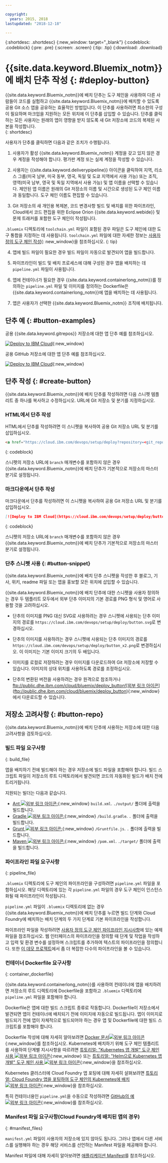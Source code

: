 ```yaml
---

copyright:
  years: 2015, 2018
lastupdated: "2018-12-18"

---
```


{:shortdesc: .shortdesc}
{:new_window: target="_blank"}
{:codeblock: .codeblock}
{:pre: .pre}
{:screen: .screen}
{:tip: .tip}
{:download: .download}


# {{site.data.keyword.Bluemix_notm}}에 배치 단추 작성 {: #deploy-button}

{{site.data.keyword.Bluemix_notm}}에 배치 단추는 도구 체인을 사용하여 다른 사람들이 코드를 실험하고 {{site.data.keyword.Bluemix_notm}}에 배치할 수 있도록 공용 Git 소스 앱을 공유하는 효율적인 방법입니다. 이 단추를 사용하려면 최소한의 구성이 필요하며 마크업을 지원하는 모든 위치에 이 단추를 삽입할 수 있습니다. 단추를 클릭하는 모든 사용자는 원래의 앱이 영향을 받지 않도록 새 Git 저장소에 코드의 복제된 사본을 작성합니다.  
{: shortdesc}

사용자가 단추를 클릭하면 다음과 같은 조치가 수행됩니다.

1. 사용자가 활성 {{site.data.keyword.Bluemix_notm}} 계정을 갖고 있지 않은 경우 계정을 작성해야 합니다. 평가판 계정 또는 실제 계정을 작성할 수 있습니다.

2. 사용자는 {{site.data.keyword.deliverypipeline}} 아이콘을 클릭하여 지역, 리소스 그룹(미국 남부, 미국 동부, 영국, 독일 및 도쿄 지역에서 사용 가능) 또는 조직, 영역(미국 남부, 영국 및 독일 지역에서 사용 가능) 및 앱 이름을 선택할 수 있습니다. 제안된 앱 이름은 원래의 Git 저장소의 이름 및 시간으로 생성된 도구 체인 이름과 동일합니다. 도구 체인 이름도 편집할 수 있습니다.

3. Git 저장소의 새 개인용 복제본, 코드 변경사항 빌드 및 배치를 위한 파이프라인, Cloud에서 코드 편집을 위한 Eclipse Orion {{site.data.keyword.webide}} 및 문제 트래커를 포함한 도구 체인이 작성됩니다.

  `.bluemix` 디렉토리에 `toolchain.yml` 파일이 포함된 경우 파일은 도구 체인에 대한 도구 통합을 지정하는 데 사용됩니다. `toolchain.yml` 파일에 대한 자세한 정보는 [사용자 정의 도구 체인 작성](/docs/services/ContinuousDelivery/toolchains_custom.html#toolchains_custom){: new_window}을 참조하십시오.
  {: tip}

4. 앱에 빌드 파일이 필요한 경우 빌드 파일이 자동으로 발견되어 앱을 빌드합니다.

5. 파이프라인이 빌드 및 배치 프로세스에 대해 구성된 경우 앱을 배치하는 데 `pipeline.yml` 파일이 사용됩니다.

6. 앱에 컨테이너가 필요한 경우 {{site.data.keyword.containerlong_notm}}를 정의하는 `pipeline.yml` 파일 및 이미지를 정의하는 Dockerfile은 {{site.data.keyword.containerlong_notm}}에 앱을 배치하는 데 사용됩니다.

7. 앱은 사용자가 선택한 {{site.data.keyword.Bluemix_notm}} 조직에 배치됩니다.

## 단추 예 {: #button-examples}

공용 {{site.data.keyword.gitrepos}} 저장소에 대한 앱 단추 예를 참조하십시오.

[![Deploy to IBM Cloud](https://cloud.ibm.com/devops/setup/deploy/button.png)](https://cloud.ibm.com/devops/setup/deploy?repository=https://git.ng.bluemix.net/idsorg/sample-java-cloudant){:new_window}

공용 GitHub 저장소에 대한 앱 단추 예를 참조하십시오.

[![Deploy to IBM Cloud](https://cloud.ibm.com/devops/setup/deploy/button.png)](https://cloud.ibm.com/devops/setup/deploy?repository=https://github.com/open-toolchain/starfighter){:new_window}

## 단추 작성 {: #create-button}

{{site.data.keyword.Bluemix_notm}}에 배치 단추를 작성하려면 다음 스니펫 템플리트 중 하나를 복사하고 수정하십시오. URL에 Git 저장소 및 분기를 지정하십시오.

### HTML에서 단추 작성

HTML에서 단추를 작성하려면 이 스니펫을 복사하여 공용 Git 저장소 URL 및 분기를 삽입하십시오.

```HTML
<a href="https://cloud.ibm.com/devops/setup/deploy?repository=<git_repository_URL>&branch=<git_branch>"><img src="https://cloud.ibm.com/devops/setup/deploy/button.png" alt="Deploy to IBM Cloud"></a>
```
{: codeblock}

스니펫의 저장소 URL에 `branch` 매개변수를 포함하지 않은 경우 {{site.data.keyword.Bluemix_notm}}에 배치 단추가 기본적으로 저장소의 마스터 분기로 설정됩니다.

### 마크다운에서 단추 작성

마크다운에서 단추를 작성하려면 이 스니펫을 복사하여 공용 Git 저장소 URL 및 분기를 삽입하십시오.

```Markdown
[![Deploy to IBM Cloud](https://cloud.ibm.com/devops/setup/deploy/button.png)](https://cloud.ibm.com/devops/setup/deploy?repository=<git_repository_URL>&branch=<git_branch>)
```
{: codeblock}

스니펫의 저장소 URL에 `branch` 매개변수를 포함하지 않은 경우 {{site.data.keyword.Bluemix_notm}}에 배치 단추가 기본적으로 저장소의 마스터 분기로 설정됩니다.

### 단추 스니펫 사용 {: #button-snippet}

{{site.data.keyword.Bluemix_notm}}에 배치 단추 스니펫을 작성한 후 블로그, 기사, 위키, readme 파일 또는 앱을 홍보할 모든 위치에 삽입할 수 있습니다.

{{site.data.keyword.Bluemix_notm}}에 배치 단추에 대한 스니펫을 사용자 정의하는 경우 두 템플리트 모두에서 외부 단추 이미지의 기본 경로를 PNG 형식 및 영어로 사용할 것을 고려하십시오.

* 단추의 이미지를 PNG 대신 SVG로 사용하려는 경우 스니펫에 사용되는 단추 이미지의 경로를 `https://cloud.ibm.com/devops/setup/deploy/button.svg`로 변경하십시오.

* 단추의 이미지를 사용하려는 경우 스니펫에 사용되는 단추 이미지의 경로를 `https://cloud.ibm.com/devops/setup/deploy/button_x2.png`로 변경하십시오. 이 이미지는 기본 이미지 크기의 두 배입니다.

* 이미지를 로컬로 저장하려는 경우 이미지를 다운로드하여 Git 저장소에 저장할 수 있습니다. 이미지의 상대 위치를 사용하도록 경로를 조정하십시오.

* 단추의 변환된 버전을 사용하려는 경우 원격으로 참조하거나 [ftp://public.dhe.ibm.com/cloud/bluemix/deploy_button![외부 링크 아이콘](../../icons/launch-glyph.svg "외부 링크 아이콘")](ftp://public.dhe.ibm.com/cloud/bluemix/deploy_button){:new_window}에서 다운로드할 수 있습니다.

## 저장소 고려사항 {: #button-repo}

{{site.data.keyword.Bluemix_notm}}에 배치 단추에 사용하는 저장소에 대한 다음 고려사항을 검토하십시오.


### 빌드 파일 요구사항
{: build_file}

앱을 배치하기 전에 빌드해야 하는 경우 저장소에 빌드 파일을 포함해야 합니다. 빌드 스크립트 파일이 저장소의 루트 디렉토리에서 발견되면 코드의 자동화된 빌드가 배치 전에 트리거됩니다.

지원되는 빌더는 다음과 같습니다.

* [Ant ![외부 링크 아이콘](../../icons/launch-glyph.svg "외부 링크 아이콘"):](http://ant.apache.org/manual/using.html){:new_window} `build.xml`. `./output/` 폴더에 출력을 빌드합니다.
* [Gradle ![외부 링크 아이콘](../../icons/launch-glyph.svg "외부 링크 아이콘"):](https://docs.gradle.org/current/userguide/getting_started.html){:new_window} `/build.gradle`. `.` 폴더에 출력을 빌드합니다.
* [Grunt ![외부 링크 아이콘](../../icons/launch-glyph.svg "외부 링크 아이콘"):](http://gruntjs.com/getting-started#the-gruntfile){:new_window} `/Gruntfile.js`. `.` 폴더에 출력을 빌드합니다.
* [Maven ![외부 링크 아이콘](../../icons/launch-glyph.svg "외부 링크 아이콘"):](http://maven.apache.org/guides/introduction/introduction-to-the-pom.html){:new_window} `/pom.xml`. `./target/` 폴더에 출력을 빌드합니다.

### 파이프라인 파일 요구사항
{: pipeline_file}

`.bluemix` 디렉토리에 도구 체인의 파이프라인을 구성하려면 `pipeline.yml` 파일을 포함하십시오. 해당 디렉토리에 있는 각 `pipeline.yml` 파일의 경우 도구 체인이 인스턴스화될 때 파이프라인이 작성됩니다.

`pipeline.yml` 파일이 `.bluemix` 디렉토리에 없는 경우 {{site.data.keyword.Bluemix_notm}}에 배치 단추를 누르면 빌드 단계와 Cloud Foundry에 배치하는 배치 단계의 두 가지 단계로 기본 파이프라인을 작성합니다.

파이프라인 파일을 작성하려면 [사용자 정의 도구 체인 파이프라인 지시사항](toolchains_custom.html#toolchains_custom_pipeline_yml)에 있는 예제 파일을 참조하십시오. 웹 인터페이스의 파이프라인을 정의할 때 단계 및 작업을 작성하고 입력 및 환경 변수를 설정하며 스크립트를 추가하여 텍스트의 파이프라인을 정의합니다. 또한 [이 데모 프로젝트](https://github.com/open-toolchain/toolchain-demo/tree/master/.bluemix)에서 좀 더 복잡한 다수의 파이프라인을 볼 수 있습니다.

### 컨테이너 Dockerfile 요구사항
{: container_dockerfile}

{{site.data.keyword.containerlong_notm}}를 사용하여 컨테이너에 앱을 배치하려면 저장소의 루트 디렉토리에 Dockerfile을 포함하고 `.bluemix` 디렉토리에 `pipeline.yml` 파일을 포함해야 합니다.

Dockerfile은 앱에 대한 빌드 스크립트 종류로 작동합니다. Dockerfile이 저장소에서 발견되면 앱이 컨테이너에 배치되기 전에 이미지에 자동으로 빌드됩니다. 앱이 이미지로 빌드되기 전에 앱이 자체적으로 빌드되어야 하는 경우 앱 및 Dockerfile에 대한 빌드 스크립트를 포함해야 합니다.

Dockerfile 작성에 대해 자세히 알아보려면 [Docker 문서![외부 링크 아이콘](../../icons/launch-glyph.svg "외부 링크 아이콘")](https://docs.docker.com/reference/builder/){:new_window}를 참조하십시오. Kubernetes에 배치하기 위해 도구 체인 템플리트를 사용하여 단계별 지시사항을 따르려면 [튜토리얼: "Kubernetes 앱 개발" 도구 체인 사용 ![외부 링크 아이콘](../../icons/launch-glyph.svg "외부 링크 아이콘")](https://www.ibm.com/cloud/garage/tutorials/use-develop-kubernetes-app-toolchain?task=0){:new_window} 또는 [튜토리얼: "Helm으로 Kubernetes 앱 개발" 도구 체인 사용 ![외부 링크 아이콘](../../icons/launch-glyph.svg "외부 링크 아이콘")](https://www.ibm.com/cloud/garage/tutorials/use-develop-kubernetes-app-with-helm-toolchain?task=0){:new_window}을 참조하십시오.

Kubernetes 클러스터에 Cloud Foundry 앱 포팅에 대해 자세히 살펴보려면 [튜토리얼: Cloud Foundry 앱을 포팅하여 도구 체인의 Kubernetes에 배치 ![외부 링크 아이콘](../../icons/launch-glyph.svg "외부 링크 아이콘")](https://www.ibm.com/cloud/garage/tutorials/port-a-cf-app-to-deploy-to-kubernetes-in-a-toolchain?task=0){:new_window}을 참조하십시오.  

특히 컨테이너용인 `pipeline.yml`을 수동으로 작성하려면 [GitHub의 예![외부 링크 아이콘](../../icons/launch-glyph.svg "외부 링크 아이콘")](https://github.com/Puquios/){:new_window}를 참조하십시오.

### Manifest 파일 요구사항(Cloud Foundry에 배치된 앱의 경우)
{: #manifest_files}

`manifest.yml` 파일이 사용자의 저장소에 있지 않아도 됩니다. 그러나 앱에서 다른 서비스를 실행해야 하는 경우 해당 서비스를 선언하는 Manifest 파일을 제공해야 합니다.

Manifest 파일에 대해 자세히 알아보려면 [애플리케이션 Manifest](/docs/cloud-foundry/deploy-apps.html#appmanifest)를 참조하십시오.
